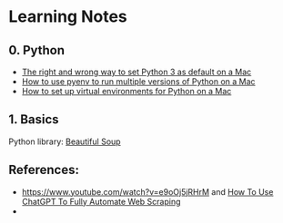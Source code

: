 # Learning Notes

## 0. Python

* [The right and wrong way to set Python 3 as default on a Mac](https://opensource.com/article/19/5/python-3-default-mac)
* [How to use pyenv to run multiple versions of Python on a Mac](https://opensource.com/article/20/4/pyenv)
* [How to set up virtual environments for Python on a Mac](https://opensource.com/article/19/6/python-virtual-environments-mac)

## 1. Basics

Python library: [Beautiful Soup](https://beautiful-soup-4.readthedocs.io/en/latest/#)





## References:

* https://www.youtube.com/watch?v=e9oOj5jRHrM and [How To Use ChatGPT To Fully Automate Web Scraping](https://www.codingthesmartway.com/how-to-use-chatgpt-to-fully-automate-web-scraping/) 
* 







